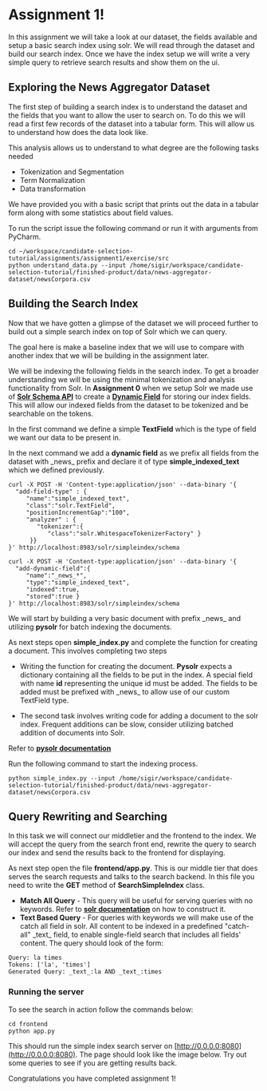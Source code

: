 # Assignment 1!

In this assignment we will take a look at our dataset, the fields available and setup a basic search index using solr. We will read through the dataset and build our search index. Once we have the index setup we will write a very simple query to retrieve search results and show them on the ui.

## Exploring the News Aggregator Dataset
The first step of building a search index is to understand the dataset and the fields that you want to allow the user to search on. To do this we will read a first few records of the dataset into a tabular form. This will allow us to understand how does the data look like. 

This analysis allows us to understand to what degree are the following tasks needed

* Tokenization and Segmentation
* Term Normalization
* Data transformation 

We have provided you with a basic script that prints out the data in a tabular form along with some statistics about field values. 

To run the script issue the following command or run it with arguments from PyCharm.

~~~
cd ~/workspace/candidate-selection-tutorial/assignments/assignment1/exercise/src
python understand_data.py --input /home/sigir/workspace/candidate-selection-tutorial/finished-product/data/news-aggregator-dataset/newsCorpora.csv
~~~


## Building the Search Index
Now that we have gotten a glimpse of the dataset we will proceed further to build out a simple search index on top of Solr which we can query. 

The goal here is make a baseline index that we will use to compare with another index that we will be building in the assignment later.

We will be indexing the following fields in the search index. To get a broader understanding we will be using the minimal tokenization and analysis functionality from Solr. In **Assignment 0** when we setup Solr we made use of [**Solr Schema API**](https://lucene.apache.org/solr/guide/6_6/schema-api.html) to create a [**Dynamic Field**](https://lucene.apache.org/solr/guide/6_6/dynamic-fields.html) for storing our index fields. This will allow our indexed fields from the dataset to be tokenized and be searchable on the tokens.

In the first command we define a simple **TextField** which is the type of field we want our data to be present in. 

In the next command we add a **dynamic field** as we prefix all fields from the dataset with  \_news\_ prefix and declare it of type **simple_indexed_text** which we defined previously.


~~~
curl -X POST -H 'Content-type:application/json' --data-binary '{
  "add-field-type" : {
     "name":"simple_indexed_text",
     "class":"solr.TextField",
     "positionIncrementGap":"100",
     "analyzer" : {
        "tokenizer":{ 
           "class":"solr.WhitespaceTokenizerFactory" }
      }}
}' http://localhost:8983/solr/simpleindex/schema

curl -X POST -H 'Content-type:application/json' --data-binary '{
  "add-dynamic-field":{
     "name":"_news_*",
     "type":"simple_indexed_text",
     "indexed":true,
     "stored":true }
}' http://localhost:8983/solr/simpleindex/schema

~~~

We will start by building a very basic document with prefix \_news\_ and utilizing **pysolr** for batch indexing the documents. 

As next steps open **simple_index.py** and complete the function for creating a document. This involves completing two steps 

* Writing the function for creating the document. **Pysolr** expects a dictionary containing all the fields to be put in the index. A special field with name **id** representing the unique id must be added. 
The fields to be added must be prefixed with \_news\_ to allow use of our custom TextField type.

* The second task involves writing code for adding a document to the solr index. Frequent additions can be slow, consider utilizing batched addition of documents into Solr. 

Refer to [**pysolr documentation**](https://github.com/django-haystack/pysolr)

Run the following command to start the indexing process.

~~~
python simple_index.py --input /home/sigir/workspace/candidate-selection-tutorial/finished-product/data/news-aggregator-dataset/newsCorpora.csv
~~~

## Query Rewriting and Searching
In this task we will connect our middletier and the frontend to the index. We will accept the query from the search front end, rewrite the query to search our index and send the results back to the frontend for displaying.

As next step open the file **frontend/app.py**. This is our middle tier that does serves the search requests and talks to the search backend. In this file you need to write the **GET** method of **SearchSimpleIndex** class. 

* **Match All Query** - This query will be useful for serving queries with no keywords. Refer to [**solr documentation**](http://lucene.apache.org/solr/quickstart.html#searching) on how to construct it.
* **Text Based Query** - For queries with keywords we will make use of the catch all field in solr. All content to be indexed in a predefined "catch-all" \_text\_ field, to enable single-field search that includes all fields' content. The query should look of the form:

~~~
Query: la times
Tokens: ['la', 'times']
Generated Query: _text_:la AND _text_:times
~~~

### Running the server
To see the search in action follow the commands below:

~~~
cd frontend
python app.py
~~~

This should run the simple index search server on [http://0.0.0.0:8080](http://0.0.0.0:8080). The page should look like the image below. Try out some queries to see if you are getting results back.

Congratulations you have completed assignment 1!





